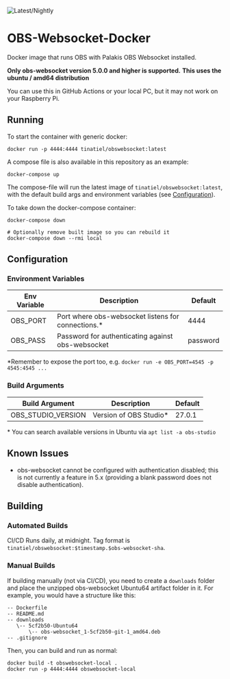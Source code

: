 ![Latest/Nightly](https://github.com/tinatiel/obs-websocket-docker/actions/workflows/docker-latest/badge.svg)

# OBS-Websocket-Docker
Docker image that runs OBS with Palakis OBS Websocket installed.

**Only obs-websocket version 5.0.0 and higher is supported.**
**This uses the ubuntu / amd64 distribution**

You can use this in GitHub Actions or your local PC, but it may not work on your Raspberry Pi.

## Running

To start the container with generic docker:
```
docker run -p 4444:4444 tinatiel/obswebsocket:latest
```

A compose file is also available in this repository as an example:
```
docker-compose up
```
The compose-file will run the latest image of `tinatiel/obswebsocket:latest`, with the default build args and environment variables (see [Configuration](#Configuration)).

To take down the docker-compose container:
```
docker-compose down

# Optionally remove built image so you can rebuild it
docker-compose down --rmi local
```

## Configuration

### Environment Variables

| Env Variable | Description                                        | Default  |
|--------------|----------------------------------------------------|----------|
| OBS_PORT     | Port where obs-websocket listens for connections.* | 4444     |
| OBS_PASS     | Password for authenticating against obs-websocket  | password |

\*Remember to expose the port too, e.g. `docker run -e OBS_PORT=4545 -p 4545:4545 ...`

### Build Arguments

| Build Argument     | Description                                  | Default  |
|--------------------|----------------------------------------------|----------|
| OBS_STUDIO_VERSION | Version of OBS Studio*                       | 27.0.1   |

\* You can search available versions in Ubuntu via `apt list -a obs-studio`

## Known Issues
 - obs-websocket cannot be configured with authentication disabled; this is not currently a feature in 5.x (providing a blank password does not disable authentication).
 
## Building
### Automated Builds
CI/CD Runs daily, at midnight.
Tag format is `tinatiel/obswebsocket:$timestamp.$obs-websocket-sha`.

### Manual Builds
If building manually (not via CI/CD), you need to create a `downloads` folder and place the unzipped
obs-websocket Ubuntu64 artifact folder in it. For example, you would have a structure like this:
```
-- Dockerfile
-- README.md
-- downloads
   \-- 5cf2b50-Ubuntu64
       \-- obs-websocket_1-5cf2b50-git-1_amd64.deb
-- .gitignore
```
Then, you can build and run as normal:
```
docker build -t obswebsocket-local .
docker run -p 4444:4444 obswebsocket-local
```